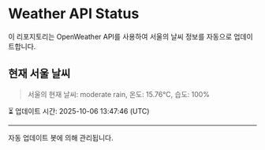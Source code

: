 
# Weather API Status

이 리포지토리는 OpenWeather API를 사용하여 서울의 날씨 정보를 자동으로 업데이트합니다.

## 현재 서울 날씨
> 서울의 현재 날씨: moderate rain, 온도: 15.76°C, 습도: 100%

⏳ 업데이트 시간: 2025-10-06 13:47:46 (UTC)

---
자동 업데이트 봇에 의해 관리됩니다.
